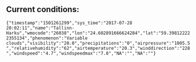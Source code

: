 ## Current conditions: 
 ``` {"timestamp":"1501261299","sys_time":"2017-07-28 20:02:11","name":"Tallinn-Harku","wmocode":"26038","lon":"24.602891666624284","lat":"59.398122222355134","phenomenon":"Variable clouds","visibility":"20.0","precipitations":"0","airpressure":"1005.5","relativehumidity":"62","airtemperature":"20.3","winddirection":"228","windspeed":"4.7","windspeedmax":"7.8","NA":"","NA":""} ```
